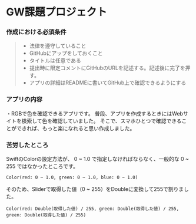 # GW課題プロジェクト

### 作成における必須条件
> * 法律を遵守していること
> * GitHubにアップをしておくこと
> * タイトルは任意である
> * 提出時に限定コメントにGitHubのURLを記述する。記述後に完了を押す。
> * アプリの詳細はREADMEに書いてGitHub上で確認できるようにする

### アプリの内容
・RGBで色を確認できるアプリです。
  普段、アプリを作成するときにはWebサイトを検索して色を確認していました。
  そこで、スマホひとつで確認できることができれば、もっと楽になれると思い作成しました。
  
### 苦労したところ
SwiftのColorの設定方法が、 0 ~ 1.0 で指定しなければならなく、一般的な 0 ~ 255 ではなかったところです。

```
Color(red: 0 ~ 1.0, green: 0 ~ 1.0, blue: 0 ~ 1.0)
```

そのため、Sliderで取得した値（0 ~ 255）をDoubleに変換して255で割りました。
```
Color(red: Double(取得した値) / 255, green: Double(取得した値) / 255, green: Double(取得した値) / 255)
```
